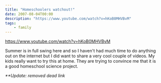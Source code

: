 ```yaml
---
title: "Homeschoolers watchout!"
date: 2007-08-04T00:00
description: "https://www.youtube.com/watch?v=hKoB0MHVBvM"
tags: 
    - family
---
```


https://www.youtube.com/watch?v=hKoB0MHVBvM

Summer is in full swing here and so I haven't had much time to do anything out on the internet but I did want to share a very cool couple of videos. My kids really want to try this at home. They are trying to convince me that it is a good homeschool science project.

_**Update: removed dead link_
